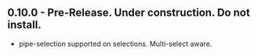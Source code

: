 ## 0.10.0 - Pre-Release. Under construction. Do not install.
* pipe-selection supported on selections. Multi-select aware.
